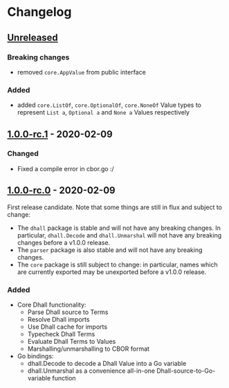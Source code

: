 # Changelog

## [Unreleased]

### Breaking changes

 - removed `core.AppValue` from public interface

### Added

  - added `core.ListOf`, `core.OptionalOf`, `core.NoneOf` Value types
    to represent `List a`, `Optional a` and `None a` Values
    respectively

[Unreleased]: https://github.com/philandstuff/dhall-golang/compare/v1.0.0-rc.1...HEAD

## [1.0.0-rc.1] - 2020-02-09

### Changed

 - Fixed a compile error in cbor.go :/

[1.0.0-rc.1]: https://github.com/philandstuff/dhall-golang/compare/v1.0.0-rc.0...v1.0.0-rc.1

## [1.0.0-rc.0] - 2020-02-09

First release candidate.  Note that some things are still in flux and
subject to change:

 - The `dhall` package is stable and will not have any breaking
   changes.  In particular, `dhall.Decode` and `dhall.Unmarshal` will
   not have any breaking changes before a v1.0.0 release.
 - The `parser` package is also stable and will not have any breaking
   changes.
 - The `core` package is still subject to change: in particular, names
   which are currently exported may be unexported before a v1.0.0
   release.

### Added

- Core Dhall functionality:
  - Parse Dhall source to Terms
  - Resolve Dhall imports
  - Use Dhall cache for imports
  - Typecheck Dhall Terms
  - Evaluate Dhall Terms to Values
  - Marshalling/unmarshalling to CBOR format
- Go bindings:
  - dhall.Decode to decode a Dhall Value into a Go variable
  - dhall.Unmarshal as a convenience all-in-one
    Dhall-source-to-Go-variable function

[1.0.0-rc.0]: https://github.com/philandstuff/dhall-golang/releases/tag/v1.0.0-rc.0
